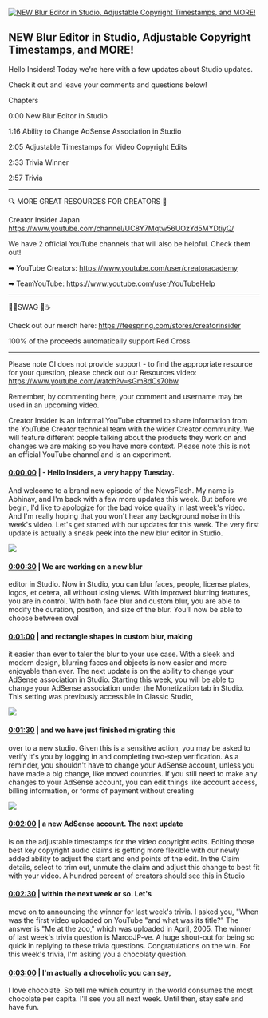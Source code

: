 [![NEW Blur Editor in Studio, Adjustable Copyright Timestamps, and MORE!](https://i.ytimg.com/vi/zLl0_YGsmso/maxresdefault.jpg)](https://www.youtube.com/watch?v=zLl0_YGsmso)

## NEW Blur Editor in Studio, Adjustable Copyright Timestamps, and MORE!

Hello Insiders! Today we're here with a few updates about Studio updates. 



Check it out and leave your comments and questions below!



Chapters



0:00 New Blur Editor in Studio

1:16 Ability to Change AdSense Association in Studio

2:05 Adjustable Timestamps for Video Copyright Edits

2:33 Trivia Winner

2:57 Trivia



-------------------------------------------



🔍 MORE GREAT RESOURCES FOR CREATORS 🔎



Creator Insider Japan https://www.youtube.com/channel/UC8Y7Mqtw56UOzYd5MYDtiyQ/



We have 2 official YouTube channels that will also be helpful. Check them out! 



➡ YouTube Creators: https://www.youtube.com/user/creatoracademy



➡ TeamYouTube: https://www.youtube.com/user/YouTubeHelp



-------------------------------------------



👕👚SWAG 🎽☕



Check out our merch here: https://teespring.com/stores/creatorinsider



100% of the proceeds automatically support Red Cross



-------------------------------------------

Please note CI does not provide support - to find the appropriate resource for your question, please check out our Resources video: https://www.youtube.com/watch?v=sGm8dCs70bw



Remember, by commenting here, your comment and username may be used in an upcoming video.



Creator Insider is an informal YouTube channel to share information from the YouTube Creator technical team with the wider Creator community. We will feature different people talking about the products they work on and changes we are making so you have more context. Please note this is not an official YouTube channel and is an experiment.



#### [0:00:00](https://www.youtube.com/watch?v=zLl0_YGsmso&t=0) |  - Hello Insiders, a very happy Tuesday.

And welcome to a brand new episode of the NewsFlash. My name is Abhinav, and I'm back with a few more updates this week. But before we begin, I'd like to apologize for the bad voice quality in last week's video. And I'm really hoping that you won't hear any background noise in this week's video. Let's get started with our updates for this week. The very first update is actually a sneak peek into the new blur editor in Studio.  

![](https://i.ytimg.com/vi/zLl0_YGsmso/maxres1.jpg)



#### [0:00:30](https://www.youtube.com/watch?v=zLl0_YGsmso&t=30) |  We are working on a new blur

editor in Studio. Now in Studio, you can blur faces, people, license plates, logos, et cetera, all without losing views. With improved blurring features, you are in control. With both face blur and custom blur, you are able to modify the duration, position, and size of the blur. You'll now be able to choose between oval  

#### [0:01:00](https://www.youtube.com/watch?v=zLl0_YGsmso&t=60) |  and rectangle shapes in custom blur, making

it easier than ever to taler the blur to your use case. With a sleek and modern design, blurring faces and objects is now easier and more enjoyable than ever. The next update is on the ability to change your AdSense association in Studio. Starting this week, you will be able to change your AdSense association under the Monetization tab in Studio. This setting was previously accessible in Classic Studio,  

![](https://i.ytimg.com/vi/zLl0_YGsmso/maxres2.jpg)



#### [0:01:30](https://www.youtube.com/watch?v=zLl0_YGsmso&t=90) |  and we have just finished migrating this

over to a new studio. Given this is a sensitive action, you may be asked to verify it's you by logging in and completing two-step verification. As a reminder, you shouldn't have to change your AdSense account, unless you have made a big change, like moved countries. If you still need to make any changes to your AdSense account, you can edit things like account access, billing information, or forms of payment without creating  

![](https://i.ytimg.com/vi/zLl0_YGsmso/maxres3.jpg)



#### [0:02:00](https://www.youtube.com/watch?v=zLl0_YGsmso&t=120) |  a new AdSense account. The next update

is on the adjustable timestamps for the video copyright edits. Editing those best key copyright audio claims is getting more flexible with our newly added ability to adjust the start and end points of the edit. In the Claim details, select to trim out, unmute the claim and adjust this change to best fit with your video. A hundred percent of creators should see this in Studio  

#### [0:02:30](https://www.youtube.com/watch?v=zLl0_YGsmso&t=150) |  within the next week or so. Let's

move on to announcing the winner for last week's trivia. I asked you, "When was the first video uploaded on YouTube "and what was its title?" The answer is "Me at the zoo," which was uploaded in April, 2005. The winner of last week's trivia question is MarcoJP-ve. A huge shout-out for being so quick in replying to these trivia questions. Congratulations on the win. For this week's trivia, I'm asking you a chocolaty question.  

#### [0:03:00](https://www.youtube.com/watch?v=zLl0_YGsmso&t=180) |  I'm actually a chocoholic you can say,

I love chocolate. So tell me which country in the world consumes the most chocolate per capita. I'll see you all next week. Until then, stay safe and have fun.  
